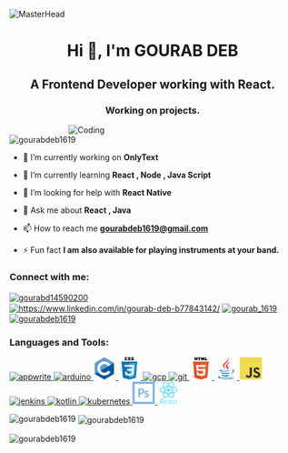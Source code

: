 ![MasterHead](https://indoanalytica.com/static/images/bannerr.gif)
<h1 align="center">Hi 👋, I'm GOURAB DEB</h1>
<h2 align="center"> A Frontend Developer working with React.</h2>
<h3 align="center"> Working on projects.</h3>
<img align="right" alt="Coding" width="400" src="https://camo.githubusercontent.com/cae12fddd9d6982901d82580bdf321d81fb299141098ca1c2d4891870827bf17/68747470733a2f2f6d69726f2e6d656469756d2e636f6d2f6d61782f313336302f302a37513379765349765f7430696f4a2d5a2e676966">



<p align="left"> <img src="https://komarev.com/ghpvc/?username=gourabdeb1619&label=Profile%20views&color=0e75b6&style=flat" alt="gourabdeb1619" /> </p>


- 🔭 I’m currently working on **OnlyText**

- 🌱 I’m currently learning **React , Node , Java Script**

- 🤝 I’m looking for help with **React Native**

- 💬 Ask me about **React , Java**

- 📫 How to reach me **gourabdeb1619@gmail.com**

- ⚡ Fun fact **I am also available for playing instruments at your band.**

<h3 align="left">Connect with me:</h3>
<p align="left">
<a href="https://twitter.com/gourabd14590200" target="blank"><img align="center" src="https://raw.githubusercontent.com/rahuldkjain/github-profile-readme-generator/master/src/images/icons/Social/twitter.svg" alt="gourabd14590200" height="30" width="40" /></a>
<a href="https://linkedin.com/in/https://www.linkedin.com/in/gourab-deb-b77843142/" target="blank"><img align="center" src="https://raw.githubusercontent.com/rahuldkjain/github-profile-readme-generator/master/src/images/icons/Social/linked-in-alt.svg" alt="https://www.linkedin.com/in/gourab-deb-b77843142/" height="30" width="40" /></a>
<a href="https://www.codechef.com/users/gourab_1619" target="blank"><img align="center" src="https://cdn.jsdelivr.net/npm/simple-icons@3.1.0/icons/codechef.svg" alt="gourab_1619" height="30" width="40" /></a>
<a href="https://auth.geeksforgeeks.org/user/gourabdeb1619" target="blank"><img align="center" src="https://raw.githubusercontent.com/rahuldkjain/github-profile-readme-generator/master/src/images/icons/Social/geeks-for-geeks.svg" alt="gourabdeb1619" height="30" width="40" /></a>
</p>

<h3 align="left">Languages and Tools:</h3>
<p align="left"> <a href="https://appwrite.io" target="_blank" rel="noreferrer"> <img src="https://www.vectorlogo.zone/logos/appwriteio/appwriteio-icon.svg" alt="appwrite" width="40" height="40"/> </a> <a href="https://www.arduino.cc/" target="_blank" rel="noreferrer"> <img src="https://cdn.worldvectorlogo.com/logos/arduino-1.svg" alt="arduino" width="40" height="40"/> </a> <a href="https://www.cprogramming.com/" target="_blank" rel="noreferrer"> <img src="https://raw.githubusercontent.com/devicons/devicon/master/icons/c/c-original.svg" alt="c" width="40" height="40"/> </a> <a href="https://www.w3schools.com/css/" target="_blank" rel="noreferrer"> <img src="https://raw.githubusercontent.com/devicons/devicon/master/icons/css3/css3-original-wordmark.svg" alt="css3" width="40" height="40"/> </a> <a href="https://cloud.google.com" target="_blank" rel="noreferrer"> <img src="https://www.vectorlogo.zone/logos/google_cloud/google_cloud-icon.svg" alt="gcp" width="40" height="40"/> </a> <a href="https://git-scm.com/" target="_blank" rel="noreferrer"> <img src="https://www.vectorlogo.zone/logos/git-scm/git-scm-icon.svg" alt="git" width="40" height="40"/> </a> <a href="https://www.w3.org/html/" target="_blank" rel="noreferrer"> <img src="https://raw.githubusercontent.com/devicons/devicon/master/icons/html5/html5-original-wordmark.svg" alt="html5" width="40" height="40"/> </a> <a href="https://www.java.com" target="_blank" rel="noreferrer"> <img src="https://raw.githubusercontent.com/devicons/devicon/master/icons/java/java-original.svg" alt="java" width="40" height="40"/> </a> <a href="https://developer.mozilla.org/en-US/docs/Web/JavaScript" target="_blank" rel="noreferrer"> <img src="https://raw.githubusercontent.com/devicons/devicon/master/icons/javascript/javascript-original.svg" alt="javascript" width="40" height="40"/> </a> <a href="https://www.jenkins.io" target="_blank" rel="noreferrer"> <img src="https://www.vectorlogo.zone/logos/jenkins/jenkins-icon.svg" alt="jenkins" width="40" height="40"/> </a> <a href="https://kotlinlang.org" target="_blank" rel="noreferrer"> <img src="https://www.vectorlogo.zone/logos/kotlinlang/kotlinlang-icon.svg" alt="kotlin" width="40" height="40"/> </a> <a href="https://kubernetes.io" target="_blank" rel="noreferrer"> <img src="https://www.vectorlogo.zone/logos/kubernetes/kubernetes-icon.svg" alt="kubernetes" width="40" height="40"/> </a> <a href="https://www.photoshop.com/en" target="_blank" rel="noreferrer"> <img src="https://raw.githubusercontent.com/devicons/devicon/master/icons/photoshop/photoshop-line.svg" alt="photoshop" width="40" height="40"/> </a> <a href="https://reactjs.org/" target="_blank" rel="noreferrer"> <img src="https://raw.githubusercontent.com/devicons/devicon/master/icons/react/react-original-wordmark.svg" alt="react" width="40" height="40"/> </a> </p>

<p><img align="left" src="https://github-readme-stats.vercel.app/api/top-langs?username=gourabdeb1619&show_icons=true&locale=en&layout=compact" alt="gourabdeb1619" /></p>

<p>&nbsp;<img align="center" src="https://github-readme-stats.vercel.app/api?username=gourabdeb1619&show_icons=true&locale=en" alt="gourabdeb1619" /></p>

<p><img align="center" src="https://github-readme-streak-stats.herokuapp.com/?user=gourabdeb1619&" alt="gourabdeb1619" /></p>
